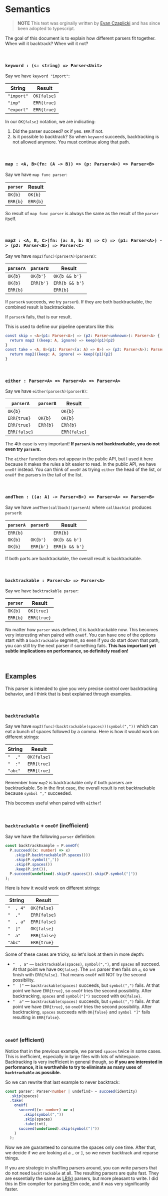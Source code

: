 # Semantics

> **NOTE** This text was orginally written by [
> Evan Czaplicki](https://github.com/evancz) and has since been adopted to typescript.

The goal of this document is to explain how different parsers fit together. When will it backtrack? When will it not?

<br>

### `keyword : (s: string) => Parser<Unit>`

Say we have `keyword "import"`:

| String     | Result      |
| ---------- | ----------- |
| `"import"` | `OK{false}` |
| `"imp"`    | `ERR{true}` |
| `"export"` | `ERR{true}` |

In our `OK{false}` notation, we are indicating:

1. Did the parser succeed? `OK` if yes. `ERR` if not.
2. Is it possible to backtrack? So when `keyword` succeeds, backtracking is not allowed anymore. You must continue along that path.

<br>

### `map : <A, B>(fn: (A -> B)) => (p: Parser<A>) => Parser<B>`

Say we have `map func parser`:

| `parser` | Result   |
| -------- | -------- |
| `OK{b}`  | `OK{b}`  |
| `ERR{b}` | `ERR{b}` |

So result of `map func parser` is always the same as the result of the `parser` itself.

<br>

### `map2 : <A, B, C>(fn: (a: A, b: B) => C) => (p1: Parser<A>) -> (p2: Parser<B>) => Parser<C>`

Say we have `map2(func)(parserA)(parserB)`:

| `parserA` | `parserB` | Result         |
| --------- | --------- | -------------- |
| `OK{b}`   | `OK{b'}`  | `OK{b && b'}`  |
| `OK{b}`   | `ERR{b'}` | `ERR{b && b'}` |
| `ERR{b}`  |           | `ERR{b}`       |

If `parserA` succeeds, we try `parserB`. If they are both backtrackable, the combined result is backtrackable.

If `parserA` fails, that is our result.

This is used to define our pipeline operators like this:

```elm
const skip = <A>(p1: Parser<A>) => (p2: Parser<unknown>): Parser<A> {
  return map2 ((keep: A, ignore) => keep)(p1)(p2)
}
const take = <A, B>(p1: Parser<(a: A) => B>) => (p2: Parser<A>): Parser<A> {
  return map2((keep: A, ignore) => keep)(p1)(p2)
}
```

<br>

### `either : Parser<A> => Parser<A> => Parser<A>`

Say we have `either(parserA)(parserB)`:

| `parserA`    | `parserB` | Result       |
| ------------ | --------- | ------------ |
| `OK{b}`      |           | `OK{b}`      |
| `ERR{true}`  | `OK{b}`   | `OK{b}`      |
| `ERR{true}`  | `ERR{b}`  | `ERR{b}`     |
| `ERR{false}` |           | `ERR{false}` |

The 4th case is very important! **If `parserA` is not backtrackable, you do not even try `parserB`.**

The `either` function does not appear in the public API, but I used it here because it makes the rules a bit easier to read. In the public API, we have `oneOf` instead. You can think of `oneOf` as trying `either` the head of the list, or `oneOf` the parsers in the tail of the list.

<br>

### `andThen : ((a: A) -> Parser<B>) => Parser<A> => Parser<B>`

Say we have `andThen(callback)(parserA)` where `callback(a)` produces `parserB`:

| `parserA` | `parserB` | Result         |
| --------- | --------- | -------------- |
| `ERR{b}`  |           | `ERR{b}`       |
| `OK{b}`   | `OK{b'}`  | `OK{b && b'}`  |
| `OK{b}`   | `ERR{b'}` | `ERR{b && b'}` |

If both parts are backtrackable, the overall result is backtrackable.

<br>

### `backtrackable : Parser<A> => Parser<A>`

Say we have `backtrackable parser`:

| `parser` | Result      |
| -------- | ----------- |
| `OK{b}`  | `OK{true}`  |
| `ERR{b}` | `ERR{true}` |

No matter how `parser` was defined, it is backtrackable now. This becomes very interesting when paired with `oneOf`. You can have one of the options start with a `backtrackable` segment, so even if you do start down that path, you can still try the next parser if something fails. **This has important yet subtle implications on performance, so definitely read on!**

<br>

## Examples

This parser is intended to give you very precise control over backtracking behavior, and I think that is best explained through examples.

<br>

### `backtrackable`

Say we have `map2(func)(backtrackable(spaces))(symbol(","))` which can eat a bunch of spaces followed by a comma. Here is how it would work on different strings:

| String  | Result      |
| ------- | ----------- |
| `"  ,"` | `OK{false}` |
| `"  :"` | `ERR{true}` |
| `"abc"` | `ERR{true}` |

Remember how `map2` is backtrackable only if both parsers are backtrackable. So in the first case, the overall result is not backtrackable because `symbol ","` succeeded.

This becomes useful when paired with `either`!

<br>

### `backtrackable` + `oneOf` (inefficient)

Say we have the following `parser` definition:

```ts
const backtrackExample = P.oneOf(
  P.succeed((x: number) => x)
    .skip(P.backtrackable(P.spaces()))
    .skip(P.symbol(","))
    .skip(P.spaces())
    .keep(P.int()),
  P.succeed(undefined).skip(P.spaces()).skip(P.symbol("]"))
);
```

Here is how it would work on different strings:

| String    | Result       |
| --------- | ------------ |
| `"  , 4"` | `OK{false}`  |
| `"  ,"`   | `ERR{false}` |
| `"  , a"` | `ERR{false}` |
| `"  ]"`   | `OK{false}`  |
| `"  a"`   | `ERR{false}` |
| `"abc"`   | `ERR{true}`  |

Some of these cases are tricky, so let's look at them in more depth:

- `"  , a"` &mdash; `backtrackable(spaces)`, `symbol(",")`, and `spaces` all succeed. At that point we have `OK{false}`. The `int` parser then fails on `a`, so we finish with `ERR{false}`. That means `oneOf` will NOT try the second possibility.
- `"  ]"` &mdash; `backtrackable(spaces)` succeeds, but `symbol(",")` fails. At that point we have `ERR{true}`, so `oneOf` tries the second possibility. After backtracking, `spaces` and `symbol("]")` succeed with `OK{false}`.
- `"  a"` &mdash; `backtrackable(spaces)` succeeds, but `symbol(",")` fails. At that point we have `ERR{true}`, so `oneOf` tries the second possibility. After backtracking, `spaces` succeeds with `OK{false}` and `symbol "]"` fails resulting in `ERR{false}`.

<br>

### `oneOf` (efficient)

Notice that in the previous example, we parsed `spaces` twice in some cases. This is inefficient, especially in large files with lots of whitespace. Backtracking is very inefficient in general though, so **if you are interested in performance, it is worthwhile to try to eliminate as many uses of `backtrackable` as possible.**

So we can rewrite that last example to never backtrack:

```ts
const parser: Parser<number | undefind> = succeed(identity)
  .skip(spaces)
  .take(
    oneOf(
      succeed((x: number) => x)
        .skip(symbol(","))
        .skip(spaces)
        .take(int),
      succeed(undefined).skip(symbol("]"))
    )
  );
```

Now we are guaranteed to consume the spaces only one time. After that, we decide if we are looking at a `,` or `]`, so we never backtrack and reparse things.

If you are strategic in shuffling parsers around, you can write parsers that do not need `backtrackable` at all. The resulting parsers are quite fast. They are essentially the same as [LR(k)](https://en.wikipedia.org/wiki/Canonical_LR_parser) parsers, but more pleasant to write. I did this in Elm compiler for parsing Elm code, and it was very significantly faster.
